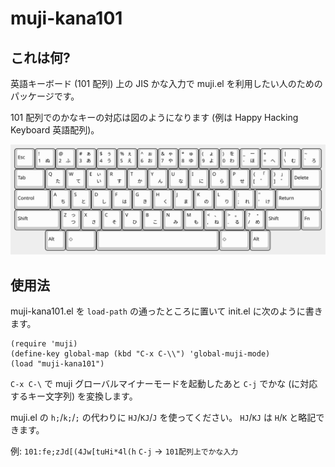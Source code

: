 # muji-kana101

## これは何?

英語キーボード (101 配列) 上の JIS かな入力で muji.el を利用したい人のためのパッケージです。

101 配列でのかなキーの対応は図のようになります
(例は Happy Hacking Keyboard 英語配列)。

![kana101](img/kana101.svg)

## 使用法

muji-kana101.el を `load-path` の通ったところに置いて init.el に次のように書きます。

``` emacs-lisp
(require 'muji)
(define-key global-map (kbd "C-x C-\\") 'global-muji-mode)
(load "muji-kana101")
```

`C-x C-\` で muji グローバルマイナーモードを起動したあと `C-j` でかな (に対応するキー文字列) を変換します。

muji.el の `h;`/`k;`/`;` の代わりに `HJ`/`KJ`/`J` を使ってください。
`HJ`/`KJ` は `H`/`K` と略記できます。

例: `101:fe;zJd[(4Jw[tuHi*4l(h` `C-j` → `101配列上でかな入力`
